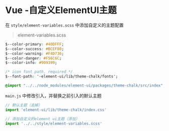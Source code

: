 # Vue -自定义ElementUI主题

在 `style/element-variables.scss` 中添加自定义的主题配置

> element-variables.scss

```css
$--color-primary: #40DFFF;
$--color-success: #BCEF80;
$--color-warning: #F4D736;
$--color-danger: #F56C6C;
$--color-info: #909399;

/* icon font path, required */
$--font-path: '~element-ui/lib/theme-chalk/fonts';

@import "../../node_modules/element-ui/packages/theme-chalk/src/index";
```

`main.js` 中修改引入，并替换之前引入的默认主题

```js
// 默认主题（去掉）
import 'element-ui/lib/theme-chalk/index.css'

// 添加自定义的element ui主题（添加）
import '../../style/element-variables.scss'
```
